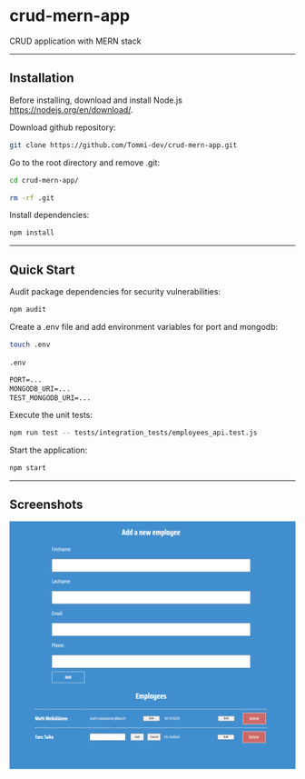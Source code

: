 # crud-mern-app  
CRUD application with MERN stack  
  
---    
  
## Installation  
  
Before installing, download and install Node.js https://nodejs.org/en/download/.  

Download github repository:    
  
```bash
git clone https://github.com/Tommi-dev/crud-mern-app.git    
```  
  
Go to the root directory and remove .git:  
  
```bash
cd crud-mern-app/  
```  
  
```bash
rm -rf .git
```  
  
Install dependencies:  
  
```bash
npm install
```  
  
---  

## Quick Start  
   
Audit package dependencies for security vulnerabilities:    
  
```bash
npm audit
```  
  
Create a .env file and add environment variables for port and mongodb:  
  
```bash
touch .env
```  
  
`.env`  
```env
PORT=...
MONGODB_URI=...
TEST_MONGODB_URI=...
```  
  
Execute the unit tests:  
  
```bash
npm run test -- tests/integration_tests/employees_api.test.js  
```  
  
Start the application:  
  
```bash
npm start
```  
  
---  
  
## Screenshots  
  
<img src="./images/example.png" width="1000" height="auto">  
 